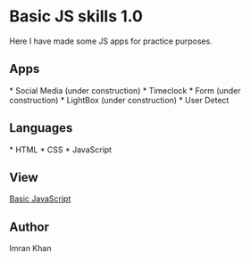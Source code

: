 <h1>Basic JS skills 1.0</h1>

Here I have made some JS apps for practice purposes.

<h2>Apps</h2>
* Social Media (under construction)
* Timeclock
* Form (under construction)
* LightBox (under construction)
* User Detect

<h2>Languages</h2>
* HTML
* CSS
* JavaScript

<h2>View</h2>

<a href="http://6pager-basic-javascript.bitballoon.com/">Basic JavaScript</a>

<h2>Author</h2>
Imran Khan
